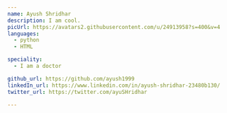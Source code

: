 ```yaml
---
name: Ayush Shridhar
description: I am cool.
picUrl: https://avatars2.githubusercontent.com/u/24913958?s=400&v=4
languages:
  - python
  - HTML

speciality:
  - I am a doctor

github_url: https://github.com/ayush1999
linkedIn_url: https://www.linkedin.com/in/ayush-shridhar-23480b130/
twitter_url: https://twitter.com/ayuSHridhar

---
```

